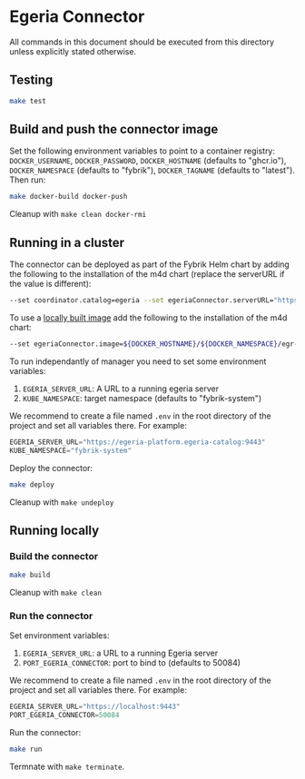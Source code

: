# Egeria Connector

All commands in this document should be executed from this directory unless explicitly stated otherwise.


## Testing

```bash
make test
```

## Build and push the connector image

Set the following environment variables to point to a container registry: `DOCKER_USERNAME`, `DOCKER_PASSWORD`, `DOCKER_HOSTNAME` (defaults to "ghcr.io"), `DOCKER_NAMESPACE` (defaults to "fybrik"), `DOCKER_TAGNAME` (defaults to "latest").
Then run:

```bash
make docker-build docker-push
```

Cleanup with `make clean docker-rmi`

## Running in a cluster

The connector can be deployed as part of the Fybrik Helm chart by adding the following to the installation of the m4d chart (replace the serverURL if the value is different):

```bash
--set coordinator.catalog=egeria --set egeriaConnector.serverURL="https://egeria-platform.egeria-catalog:9443"
```

To use a [locally built image](#build-and-push-the-connector-image) add the following to the installation of the m4d chart:

```bash
--set egeriaConnector.image=${DOCKER_HOSTNAME}/${DOCKER_NAMESPACE}/egr-connector:${DOCKER_TAGNAME}
```

To run independantly of manager you need to set some environment variables:

1. `EGERIA_SERVER_URL`: A URL to a running egeria server
2. `KUBE_NAMESPACE`: target namespace (defaults to "fybrik-system")

We recommend to create a file named `.env` in the root directory of the project and set all variables there. For example:

```s
EGERIA_SERVER_URL="https://egeria-platform.egeria-catalog:9443"
KUBE_NAMESPACE="fybrik-system"
```

Deploy the connector:

```bash
make deploy
```

Cleanup with `make undeploy`

## Running locally

### Build the connector

```bash
make build
```

Cleanup with `make clean`

### Run the connector

Set environment variables:

1. `EGERIA_SERVER_URL`: a URL to a running Egeria server
2. `PORT_EGERIA_CONNECTOR`: port to bind to (defaults to 50084)

We recommend to create a file named `.env` in the root directory of the project and set all variables there. For example:

```s
EGERIA_SERVER_URL="https://localhost:9443"
PORT_EGERIA_CONNECTOR=50084
```

Run the connector:

```bash
make run
```

Termnate with `make terminate`.
